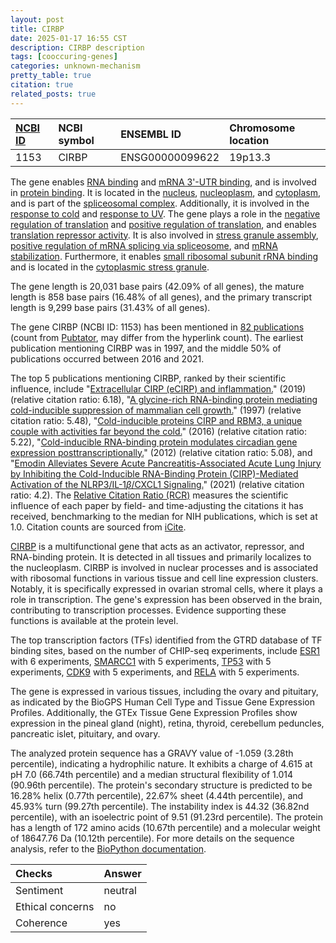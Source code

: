 ```yaml
---
layout: post
title: CIRBP
date: 2025-01-17 16:55 CST
description: CIRBP description
tags: [cooccuring-genes]
categories: unknown-mechanism
pretty_table: true
citation: true
related_posts: true
---
```




| [NCBI ID](https://www.ncbi.nlm.nih.gov/gene/1153) | NCBI symbol | ENSEMBL ID | Chromosome location |
| :-------- | :------- | :-------- | :------- |
| 1153  | CIRBP | ENSG00000099622 | 19p13.3 |



The gene enables [RNA binding](https://amigo.geneontology.org/amigo/term/GO:0003723) and [mRNA 3'-UTR binding](https://amigo.geneontology.org/amigo/term/GO:0003730), and is involved in [protein binding](https://amigo.geneontology.org/amigo/term/GO:0005515). It is located in the [nucleus](https://amigo.geneontology.org/amigo/term/GO:0005634), [nucleoplasm](https://amigo.geneontology.org/amigo/term/GO:0005654), and [cytoplasm](https://amigo.geneontology.org/amigo/term/GO:0005737), and is part of the [spliceosomal complex](https://amigo.geneontology.org/amigo/term/GO:0005681). Additionally, it is involved in the [response to cold](https://amigo.geneontology.org/amigo/term/GO:0009409) and [response to UV](https://amigo.geneontology.org/amigo/term/GO:0009411). The gene plays a role in the [negative regulation of translation](https://amigo.geneontology.org/amigo/term/GO:0017148) and [positive regulation of translation](https://amigo.geneontology.org/amigo/term/GO:0045727), and enables [translation repressor activity](https://amigo.geneontology.org/amigo/term/GO:0030371). It is also involved in [stress granule assembly](https://amigo.geneontology.org/amigo/term/GO:0034063), [positive regulation of mRNA splicing via spliceosome](https://amigo.geneontology.org/amigo/term/GO:0048026), and [mRNA stabilization](https://amigo.geneontology.org/amigo/term/GO:0048255). Furthermore, it enables [small ribosomal subunit rRNA binding](https://amigo.geneontology.org/amigo/term/GO:0070181) and is located in the [cytoplasmic stress granule](https://amigo.geneontology.org/amigo/term/GO:0010494).


The gene length is 20,031 base pairs (42.09% of all genes), the mature length is 858 base pairs (16.48% of all genes), and the primary transcript length is 9,299 base pairs (31.43% of all genes).


The gene CIRBP (NCBI ID: 1153) has been mentioned in [82 publications](https://pubmed.ncbi.nlm.nih.gov/?term=%22CIRBP%22) (count from [Pubtator](https://academic.oup.com/nar/article/47/W1/W587/5494727), may differ from the hyperlink count). The earliest publication mentioning CIRBP was in 1997, and the middle 50% of publications occurred between 2016 and 2021.


The top 5 publications mentioning CIRBP, ranked by their scientific influence, include "[Extracellular CIRP (eCIRP) and inflammation.](https://pubmed.ncbi.nlm.nih.gov/30645013)" (2019) (relative citation ratio: 6.18), "[A glycine-rich RNA-binding protein mediating cold-inducible suppression of mammalian cell growth.](https://pubmed.ncbi.nlm.nih.gov/9151692)" (1997) (relative citation ratio: 5.48), "[Cold-inducible proteins CIRP and RBM3, a unique couple with activities far beyond the cold.](https://pubmed.ncbi.nlm.nih.gov/27147467)" (2016) (relative citation ratio: 5.22), "[Cold-inducible RNA-binding protein modulates circadian gene expression posttranscriptionally.](https://pubmed.ncbi.nlm.nih.gov/22923437)" (2012) (relative citation ratio: 5.08), and "[Emodin Alleviates Severe Acute Pancreatitis-Associated Acute Lung Injury by Inhibiting the Cold-Inducible RNA-Binding Protein (CIRP)-Mediated Activation of the NLRP3/IL-1<i>β</i>/CXCL1 Signaling.](https://pubmed.ncbi.nlm.nih.gov/33967799)" (2021) (relative citation ratio: 4.2). The [Relative Citation Ratio (RCR)](https://journals.plos.org/plosbiology/article?id=10.1371/journal.pbio.1002541) measures the scientific influence of each paper by field- and time-adjusting the citations it has received, benchmarking to the median for NIH publications, which is set at 1.0. Citation counts are sourced from [iCite](https://icite.od.nih.gov).


[CIRBP](https://www.proteinatlas.org/ENSG00000099622-CIRBP) is a multifunctional gene that acts as an activator, repressor, and RNA-binding protein. It is detected in all tissues and primarily localizes to the nucleoplasm. CIRBP is involved in nuclear processes and is associated with ribosomal functions in various tissue and cell line expression clusters. Notably, it is specifically expressed in ovarian stromal cells, where it plays a role in transcription. The gene's expression has been observed in the brain, contributing to transcription processes. Evidence supporting these functions is available at the protein level.


The top transcription factors (TFs) identified from the GTRD database of TF binding sites, based on the number of CHIP-seq experiments, include [ESR1](https://www.ncbi.nlm.nih.gov/gene/2099) with 6 experiments, [SMARCC1](https://www.ncbi.nlm.nih.gov/gene/6599) with 5 experiments, [TP53](https://www.ncbi.nlm.nih.gov/gene/7157) with 5 experiments, [CDK9](https://www.ncbi.nlm.nih.gov/gene/1025) with 5 experiments, and [RELA](https://www.ncbi.nlm.nih.gov/gene/5970) with 5 experiments.





The gene is expressed in various tissues, including the ovary and pituitary, as indicated by the BioGPS Human Cell Type and Tissue Gene Expression Profiles. Additionally, the GTEx Tissue Gene Expression Profiles show expression in the pineal gland (night), retina, thyroid, cerebellum peduncles, pancreatic islet, pituitary, and ovary.




The analyzed protein sequence has a GRAVY value of -1.059 (3.28th percentile), indicating a hydrophilic nature. It exhibits a charge of 4.615 at pH 7.0 (66.74th percentile) and a median structural flexibility of 1.014 (90.96th percentile). The protein's secondary structure is predicted to be 16.28% helix (0.77th percentile), 22.67% sheet (4.44th percentile), and 45.93% turn (99.27th percentile). The instability index is 44.32 (36.82nd percentile), with an isoelectric point of 9.51 (91.23rd percentile). The protein has a length of 172 amino acids (10.67th percentile) and a molecular weight of 18647.76 Da (10.12th percentile). For more details on the sequence analysis, refer to the [BioPython documentation](https://biopython.org/docs/1.75/api/Bio.SeqUtils.ProtParam.html).





| Checks    | Answer |
| :-------- | :------- |
| Sentiment  | neutral   |
| Ethical concerns | no     |
| Coherence    | yes    |